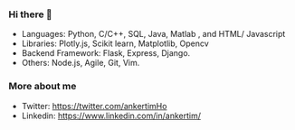 ### Hi there 👋

- Languages: Python, C/C++, SQL, Java, Matlab , and HTML/ Javascript
- Libraries: Plotly.js, Scikit learn, Matplotlib, Opencv
- Backend Framework: Flask, Express, Django.
- Others: Node.js, Agile, Git, Vim.

### More about me
- Twitter: https://twitter.com/ankertimHo  
- Linkedin: https://www.linkedin.com/in/ankertim/
